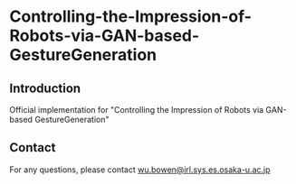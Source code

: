 # Controlling-the-Impression-of-Robots-via-GAN-based-GestureGeneration

## Introduction

Official implementation for "Controlling the Impression of Robots via GAN-based GestureGeneration"

## Contact
For any questions, please contact wu.bowen@irl.sys.es.osaka-u.ac.jp
